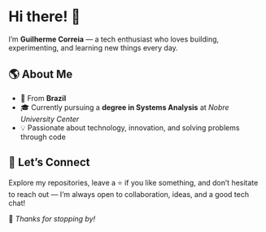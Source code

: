 # Hi there! 👋  
I’m **Guilherme Correia** — a tech enthusiast who loves building, experimenting, and learning new things every day.  

## 🌎 About Me  
- 📍 From **Brazil**  
- 🎓 Currently pursuing a **degree in Systems Analysis** at *Nobre University Center*  
- 💡 Passionate about technology, innovation, and solving problems through code  

## 🤝 Let’s Connect  
Explore my repositories, leave a ⭐ if you like something, and don’t hesitate to reach out — I’m always open to collaboration, ideas, and a good tech chat!  

🚀 *Thanks for stopping by!*
